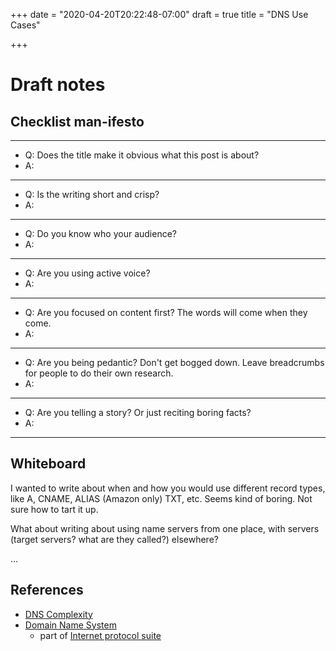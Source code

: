 +++
date = "2020-04-20T20:22:48-07:00"
draft = true
title = "DNS Use Cases"

+++

# Draft notes

## Checklist man-ifesto
---

* Q: Does the title make it obvious what this post is about?
* A:

---
* Q: Is the writing short and crisp?
* A:

---
* Q: Do you know who your audience?
* A:

---
* Q: Are you using active voice?
* A:

---
* Q: Are you focused on content first? The words will come when they come.
* A:

---
* Q: Are you being pedantic? Don't get bogged down. Leave breadcrumbs for people to do their own research.
* A:

---
* Q: Are you telling a story? Or just reciting boring facts?
* A:

---
## Whiteboard

I wanted to write about when and how you would use different record types, like A, CNAME, ALIAS (Amazon only) TXT, etc. Seems kind of boring. Not sure how to tart it up.

What about writing about using name servers from one place, with servers (target servers? what are they called?) elsewhere?

...

## References

* [DNS Complexity][1]
* [Domain Name System][2]
  * part of [Internet protocol suite][3]

<!--

# Some DNS Use Cases

At different times you may need different

-->

[1]: https://queue.acm.org/detail.cfm?id=1242499
[2]: https://en.wikipedia.org/wiki/Domain_Name_System
[3]: https://en.wikipedia.org/wiki/Internet_protocol_suite
